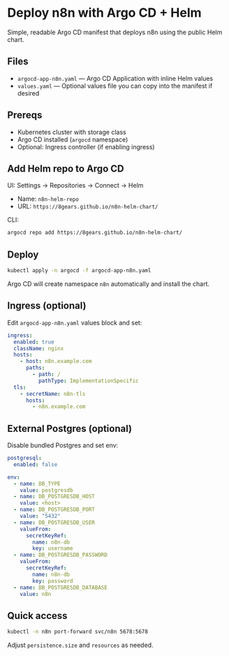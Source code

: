 # Deploy n8n with Argo CD + Helm

Simple, readable Argo CD manifest that deploys n8n using the public Helm chart.

## Files
- `argocd-app-n8n.yaml` — Argo CD Application with inline Helm values
- `values.yaml` — Optional values file you can copy into the manifest if desired

## Prereqs
- Kubernetes cluster with storage class
- Argo CD installed (`argocd` namespace)
- Optional: Ingress controller (if enabling ingress)

## Add Helm repo to Argo CD
UI: Settings → Repositories → Connect → Helm
- Name: `n8n-helm-repo`
- URL: `https://8gears.github.io/n8n-helm-chart/`

CLI:
```bash
argocd repo add https://8gears.github.io/n8n-helm-chart/
```

## Deploy
```bash
kubectl apply -n argocd -f argocd-app-n8n.yaml
```
Argo CD will create namespace `n8n` automatically and install the chart.

## Ingress (optional)
Edit `argocd-app-n8n.yaml` values block and set:
```yaml
ingress:
  enabled: true
  className: nginx
  hosts:
    - host: n8n.example.com
      paths:
        - path: /
          pathType: ImplementationSpecific
  tls:
    - secretName: n8n-tls
      hosts:
        - n8n.example.com
```

## External Postgres (optional)
Disable bundled Postgres and set env:
```yaml
postgresql:
  enabled: false

env:
  - name: DB_TYPE
    value: postgresdb
  - name: DB_POSTGRESDB_HOST
    value: <host>
  - name: DB_POSTGRESDB_PORT
    value: "5432"
  - name: DB_POSTGRESDB_USER
    valueFrom:
      secretKeyRef:
        name: n8n-db
        key: username
  - name: DB_POSTGRESDB_PASSWORD
    valueFrom:
      secretKeyRef:
        name: n8n-db
        key: password
  - name: DB_POSTGRESDB_DATABASE
    value: n8n
```

## Quick access
```bash
kubectl -n n8n port-forward svc/n8n 5678:5678
```

Adjust `persistence.size` and `resources` as needed.
